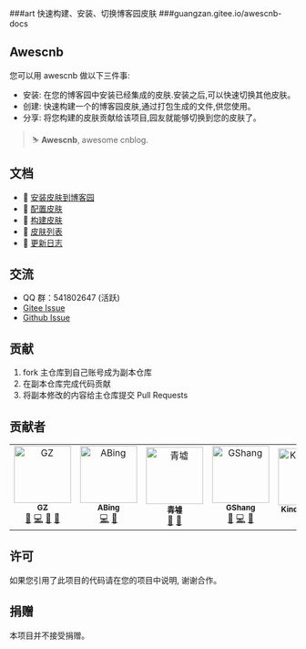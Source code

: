 ###art 快速构建、安装、切换博客园皮肤
###guangzan.gitee.io/awescnb-docs

## Awescnb

您可以用 awescnb 做以下三件事:

-   安装: 在您的博客园中安装已经集成的皮肤.安装之后,可以快速切换其他皮肤。
-   创建: 快速构建一个的博客园皮肤,通过打包生成的文件,供您使用。
-   分享: 将您构建的皮肤贡献给该项目,园友就能够切换到您的皮肤了。

> ⛷ **Awescnb**, awesome cnblog.

## 文档

-   👔 [安装皮肤到博客园](https://guangzan.gitee.io/awescnb-docs/)
-   🔨 [配置皮肤](https://guangzan.gitee.io/awescnb-docs/options)
-   🎨 [构建皮肤](https://guangzan.gitee.io/awescnb-docs/dev)
-   🎊 [皮肤列表](https://guangzan.gitee.io/awescnb-docs/themes)
-   📑 [更新日志](https://guangzan.gitee.io/awescnb-docs/log)

## 交流

-   QQ 群：541802647 (活跃)
-   [Gitee Issue](https://gitee.com/guangzan/awescnb/issues/new?issue%5Bassignee_id%5D=0&issue%5Bmilestone_id%5D=0)
-   [Github Issue](https://github.com/guangzan/awescnb/issues/new)

## 贡献

1. fork 主仓库到自己账号成为副本仓库
2. 在副本仓库完成代码贡献
3. 将副本修改的内容给主仓库提交 Pull Requests

## 贡献者

<table>
    <tr>
        <td align="center">
            <a href="https://www.cnblogs.com/guangzan/">
                <img src="https://portrait.gitee.com/uploads/avatars/user/780/2340025_guangzan_1598958714.png!avatar200" width="100px;" alt="GZ"/>
                <br />
                <sub>
                    <b>GZ</b>
                </sub>
            </a>
            <br />
            <a href="" title="Project Management">📆</a> 
            <a href="" title="Code">💻</a> 
            <a href="" title="Documentation">📖</a> 
            <a href="" title="Answering Questions">💬</a>
        </td>
        <td align="center">
            <a href="https://gitee.com/aaabingbingbing">
                <img src="https://portrait.gitee.com/uploads/avatars/user/2449/7348543_aaabingbingbing_1584778574.png!avatar200" width="100px;" alt="ABing"/>
                <br />
                <sub>
                    <b>ABing</b>
                </sub>
            </a>
            <br />
            <a href="" title="Code">💻</a> 
            <a href="" title="Ideas, Planning, & Feedback">🤔</a>
        </td>
        <td align="center">
            <a href="https://www.cnblogs.com/guoxinyu/">
                <img src="https://portrait.gitee.com/uploads/avatars/user/746/2240671_njit-guoxinyu_1586413047.png!avatar200" width="100px;" alt="青墟"/>
                <br />
                <sub>
                    <b>青墟</b>
                </sub>
            </a>
            <br />
            <a href="" title="Documentation">📖</a> 
            <a href="" title="Ideas, Planning, & Feedback">🤔</a>
        </td>
        <td align="center">
            <a href="https://www.cnblogs.com/gshang/">
                <img src="https://portrait.gitee.com/uploads/avatars/user/1626/4879515_gshang_1578976296.jpg!avatar200" width="100px;" alt="GShang"/>
                <br />
                <sub>
                    <b>GShang</b>
                </sub>
            </a>
            <br />
            <a href="" title="Theme Provider">🌈</a> 
            <a href="" title="Code">💻</a>
            <a href="" title="Ideas, Planning, & Feedback">🤔</a>
        </td>
        <td align="center">
            <a href="https://www.cnblogs.com/masterchd">
                <img src="https://portrait.gitee.com/uploads/avatars/user/566/1699063_Kindear_1578958026.png!avatar200" width="100px;" alt="Kindear_chen"/>
                <br />
                <sub>
                    <b>Kindear_chen</b>
                </sub>
            </a>
            <br />
            <a href="" title="Ideas, Planning, & Feedback">🤔</a>
        </td>
    </tr>
</table>

## 许可

如果您引用了此项目的代码请在您的项目中说明, 谢谢合作。

## 捐赠

本项目并不接受捐赠。
